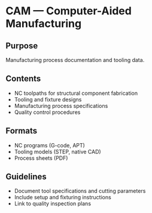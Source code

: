 # CAM — Computer-Aided Manufacturing

## Purpose
Manufacturing process documentation and tooling data.

## Contents
- NC toolpaths for structural component fabrication
- Tooling and fixture designs
- Manufacturing process specifications
- Quality control procedures

## Formats
- NC programs (G-code, APT)
- Tooling models (STEP, native CAD)
- Process sheets (PDF)

## Guidelines
- Document tool specifications and cutting parameters
- Include setup and fixturing instructions
- Link to quality inspection plans
